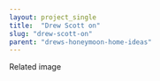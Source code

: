 ```yaml
---
layout: project_single
title:  "Drew Scott on"
slug: "drew-scott-on"
parent: "drews-honeymoon-home-ideas"
---
```

Related image